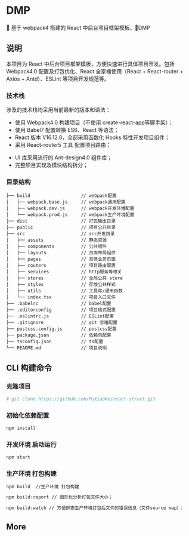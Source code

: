 # DMP

🚀 基于 webpack4 搭建的 React 中后台项目框架模板。🚀DMP


## 说明

本项目为 React 中后台项目框架模板，方便快速进行具体项目开发。包括 Webpack4.0 配置及打包优化、React 全家桶使用（React + React-router + Axios + Antd）、ESLint 等项目开发规范等。

<!-- 项目 Git 地址：[https://github.com/MuXiaoKe/react-struct](https://github.com/MuXiaoKe/react-struct)； -->

### 技术栈

涉及的技术栈均采用当前最新的版本和语法：

- 使用 Webpack4.0 构建项目（不使用 create-react-app等脚手架）；
- 使用 Babel7 配置转换 ES6、React 等语法；
- React 版本 V16.12.0，全部采用函数化 Hooks 特性开发项目组件；
- 采用 React-router5 工具 配置项目路由；
<!-- - 采用 Mobx5 + Hooks 实现项目数据状态管理； -->
<!-- - 封装 Axios 库实现与后台 http 请求交互； -->
- UI 库采用流行的 Ant-design4.0 组件库；
- 完整项目实现及模块结构拆分；

### 目录结构

```
├── build                   // webpack配置
│   ├── webpack.base.js     // webpack通用配置
│   ├── webpack.dev.js      // webpack开发环境配置
│   └── webpack.prod.js     // webpack生产环境配置
├── dist                    // 打包输出目录
├── public                  // 项目公开目录
├── src                     // src开发目录
│   ├── assets              // 静态资源
│   ├── components          // 公共组件
│   ├── layouts             // 页面布局组件
│   ├── pages               // 具体业务页面
│   ├── routers             // 项目路由配置
│   ├── services            // http服务等相关
│   ├── stores              // 全局公共 store
│   ├── styles              // 存放公共样式
│   ├── utils               // 工具库/通用函数
│   └── index.tsx           // 项目入口文件
├── .babelrc                // babel配置
├── .editorconfig           // 项目格式配置
├── .eslintrc.js            // ESLint配置
├── .gitignore              // git 忽略配置
├── postcss.config.js       // postcss配置
├── package.json            // 依赖包配置
├── tsconfig.json           // ts配置
└── README.md               // 项目说明
```

## CLI 构建命令

### 克隆项目

```bash
# git clone https://github.com/MuXiaoKe/react-struct.git

```

### 初始化依赖配置

```bash
npm install
```

### 开发环境 启动运行

```bash
npm start
```

### 生产环境 打包构建

```bash
npm build  //生产环境 打包构建

npm build:report // 图形化分析打包文件大小；

npm build:watch // 方便排查生产环境打包后文件的错误信息（文件source map）；
```

## More

